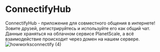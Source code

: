 # ConnectifyHub
ConnectifyHub - приложение для совместного общения в интернете! Зовите друзей, регистрируйтесь и используйте его как общий чат.
Данные храняться на облачном сервисе PlanetScale, а всё взаимодействие происходит через домен на нашем сервере.
![howworksconnectify (4)](https://github.com/ConnectifyHub/ConnectifyHub/assets/155692475/1dc117b3-eb8d-430e-80a5-758ebccbe26c)
